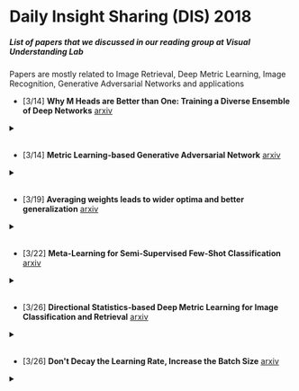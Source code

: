 # Daily Insight Sharing (DIS) 2018 

##### List of papers that we discussed in our reading group at Visual Understanding Lab
Papers are mostly related to Image Retrieval, Deep Metric Learning, Image Recognition, Generative Adversarial Networks and applications

* [3/14] **Why M Heads are Better than One: Training a Diverse Ensemble of Deep Networks**
[arxiv](https://arxiv.org/abs/1511.06314)
<details><summary></summary>
(+) Sharing lower layers is a little better than full ensemble. <br>
(+) Can learn a lesson from their failure. Don't mess with the independency of ensemble<br>
(+) Interesting metric called oracle accruacy of ensemble (T if any learner is correct)<br>
(-) Not accepted. A little improvement of performance<br>
</details>
<br>

* [3/14] **Metric Learning-based Generative Adversarial Network**
[arxiv](https://arxiv.org/abs/1711.02792)
<details><summary></summary>
(+) Try to combining metric learning & GAN which is related to our work<br>
(-) Applying metric learning for better GAN, while we need GAN for metric learning<br>
</details>
<br>

* [3/19] **Averaging weights leads to wider optima and better generalization**
[arxiv](https://arxiv.org/abs/1803.05407)
<details><summary></summary>
(+) Well citation and summary of previous findings about SGD and loss function<br>
(-) Limited understanding of super-high dimensional space by 1D/2D projection<br>
</details>
<br>

* [3/22] **Meta-Learning for Semi-Supervised Few-Shot Classification**
[arxiv](https://arxiv.org/abs/1803.00676)
<details><summary></summary>
(+) First paper for semi-supervised meta-learning (metric learning)<br>
(+) Semi-supervised setting with distractor is realistic<br>
(+) Benchmark for semi-supervised metric learning<br>
(-) The method is somewhat heuristic<br>
</details>
<br>

* [3/26] **Directional Statistics-based Deep Metric Learning for Image Classification and Retrieval**
[arxiv](https://arxiv.org/abs/1802.09662)
<details><summary></summary>
(+) New approach for searching each class meaning direction in metric learning<br>
(+) Well-organized retrieval experiment using von-mises-fisher distribution<br>
(-) Easy to understand, but the performance of SOP retrieval performance isn't high<br>
</details>
<br>

* [3/26] **Don't Decay the Learning Rate, Increase the Batch Size**
[arxiv](https://arxiv.org/abs/1711.00489)
<details><summary></summary>
(+) "Increasing batchsize A times" is equivalent to "decreasing learning rate A times"<br>
(+) Possible gain in speed<br>
(-) no improve in the accuracy<br>
() The title says it all, it's more like an empirical paper<br>
</details>
<br>

